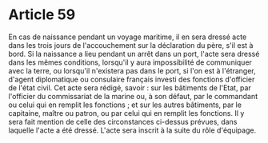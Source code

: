 # Article 59

En cas de naissance pendant un voyage maritime, il en sera dressé acte dans les trois jours de l'accouchement sur la déclaration du père, s'il est à bord.   Si la naissance a lieu pendant un arrêt dans un port, l'acte sera dressé dans les mêmes conditions, lorsqu'il y aura impossibilité de communiquer avec la terre, ou lorsqu'il n'existera pas dans le port, si l'on est à l'étranger, d'agent diplomatique ou consulaire français investi des fonctions d'officier de l'état civil.   Cet acte sera rédigé, savoir : sur les bâtiments de l'Etat, par l'officier du commissariat de la marine ou, à son défaut, par le commandant ou celui qui en remplit les fonctions ; et sur les autres bâtiments, par le capitaine, maître ou patron, ou par celui qui en remplit les fonctions.   Il y sera fait mention de celle des circonstances ci-dessus prévues, dans laquelle l'acte a été dressé. L'acte sera inscrit à la suite du rôle d'équipage.